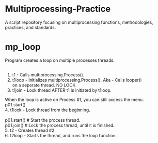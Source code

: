 # Multiprocessing-Practice

A script repository focusing on multiprocessing functions, methodologies,<br>
practices, and standards.

<h1>mp_loop</h1>

Program creates a loop on multiple processes threads.<br>
<br>
1. t1 - Calls multiprocessing.Process().
2. t1loop - Initializes multiprocessing.Process(). Aka - Calls looper()<br>
   on a seperate thread. NO LOCK.
3. t1join - Lock thread AFTER t1 is initiated by t1loop. 

When the loop is active on Process #1, you can still access the menu.<br>
p01.start()<br>
4. t1lock - Lock thread from the beginning.<br>
<br>
p01.start() # Start the process thread.<br>
p01.join()  # Lock the process thread, until it is finished.<br>
5. t2 - Creates thread #2.<br>
6. t2loop - Starts the thread, and runs the loop function.


